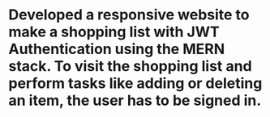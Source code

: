 # Developed a responsive website to make a shopping list with JWT Authentication using the MERN stack. To visit the shopping list and perform tasks like adding or deleting an item, the user has to be signed in.
